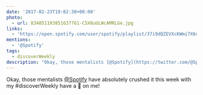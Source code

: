 ```yaml
---
date: '2017-02-23T19:02:30+00:00'
photo:
  - url: 834851193851637761-C5X8uULWcAMRLGe.jpg
links:
  - 'https://open.spotify.com/user/spotify/playlist/37i9dQZEVXcKWmi7X6oXLK'
mentions:
  - '@Spotify'
tags:
  - discoverWeekly
description: "Okay, those mentalists [@Spotify](https://twitter.com/@Spotify) have absolutely crushed it this week with my #discoverWeekly  have a \U0001F379 on me! "
---
```

Okay, those mentalists [@Spotify](https://twitter.com/@Spotify) have absolutely crushed it this week with my #discoverWeekly  have a 🍹 on me! 

